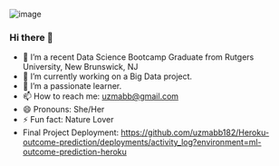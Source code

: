  ![image](https://www.google.com/url?sa=i&url=https%3A%2F%2Fbootcamp.rutgers.edu%2Fdata%2F&psig=AOvVaw25f92dv72RfCQkefi_74_r&ust=1632679316881000&source=images&cd=vfe&ved=0CAsQjRxqFwoTCKisucramvMCFQAAAAAdAAAAABAD) 
### Hi there 👋                                                                                                                         
- 🔭 I’m a recent Data Science Bootcamp Graduate from Rutgers University, New Brunswick, NJ
- 🌱 I’m currently working on a Big Data project.
- 👯 I’m a passionate learner.
- 📫 How to reach me: uzmabb@gmail.com
- 😄 Pronouns: She/Her
- ⚡ Fun fact: Nature Lover
- Final Project Deployment: https://github.com/uzmabb182/Heroku-outcome-prediction/deployments/activity_log?environment=ml-outcome-prediction-heroku

